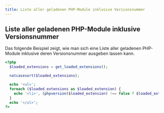 ```yaml
---
title: Liste aller geladenen PHP-Module inklusive Versionsnummer
---
```


## Liste aller geladenen PHP-Module inklusive Versionsnummer

Das folgende Beispiel zeigt, wie man sich eine Liste aller geladenen PHP-Module inklusive deren Versionsnummer ausgeben lassen kann.

```php
<?php
  $loaded_extensions = get_loaded_extensions();

  natcasesort($loaded_extensions);

  echo '<ul>';
  foreach ($loaded_extensions as $loaded_extension) {
    echo '<li>', (phpversion($loaded_extension) !== false ? $loaded_extension.' ('.phpversion($loaded_extension).')' : $loaded_extension), '</li>';
  }
  echo '</ul>';
?>
```
